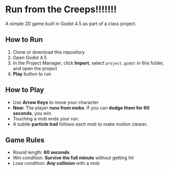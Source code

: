 # Run from the Creeps!!!!!!!

A simple 2D game built in Godot 4.5 as part of a class project.

## How to Run
1. Clone or download this repository
2. Open Godot 4.5
3. In the Project Manager, click **Import**, select `project.godot` in this folder, and open the project
4. **Play** button to run

## How to Play
- Use **Arrow Keys** to move your character
- **New:** The player **runs from mobs**. If you can **dodge them for 60 seconds**, you win.
- Touching a mob ends your run.
- A subtle **particle trail** follows each mob to make motion clearer.

## Game Rules
- Round length: **60 seconds**
- Win condition: **Survive the full minute** without getting hit
- Lose condition: **Any collision** with a mob
